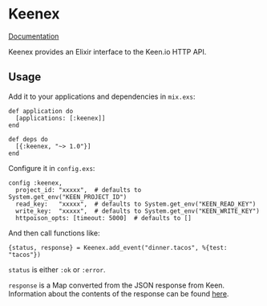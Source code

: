 # Keenex

[Documentation](http://hexdocs.pm/keenex)

Keenex provides an Elixir interface to the Keen.io HTTP API.

## Usage

Add it to your applications and dependencies in `mix.exs`:

    def application do
      [applications: [:keenex]]
    end

    def deps do
      [{:keenex, "~> 1.0"}]
    end

Configure it in `config.exs`:

    config :keenex,
      project_id: "xxxxx",  # defaults to System.get_env("KEEN_PROJECT_ID")
      read_key:   "xxxxx",  # defaults to System.get_env("KEEN_READ_KEY")
      write_key:  "xxxxx",  # defaults to System.get_env("KEEN_WRITE_KEY")
      httpoison_opts: [timeout: 5000]  # defaults to []

And then call functions like:

    {status, response} = Keenex.add_event("dinner.tacos", %{test: "tacos"})

`status` is either `:ok` or `:error`.

`response` is a Map converted from the JSON response from Keen.
Information about the contents of the response can be found
[here](https://keen.io/docs/api/).

